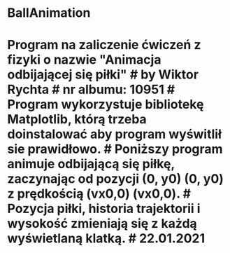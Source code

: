 # BallAnimation
# Program na zaliczenie ćwiczeń z fizyki o nazwie "Animacja odbijającej się piłki" # by Wiktor Rychta # nr albumu: 10951 # Program wykorzystuje bibliotekę Matplotlib, którą trzeba doinstalować aby program wyświtlił sie prawidłowo. # Poniższy program animuje odbijającą się piłkę, zaczynając od pozycji (0, y0) (0, y0) z prędkością (vx0,0) (vx0,0). # Pozycja piłki, historia trajektorii i wysokość zmieniają się z każdą wyświetlaną klatką. # 22.01.2021
